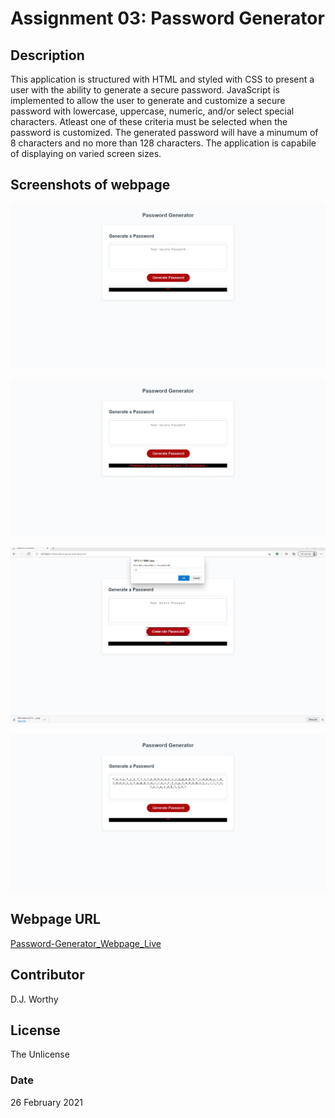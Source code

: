 # Assignment 03:  Password Generator

## Description
This application is structured with HTML and styled with CSS to present a user with the ability to generate a secure password.  JavaScript is implemented to allow the user to generate and customize a secure password with lowercase, uppercase, numeric, and/or select special characters.  Atleast one of these criteria must be selected when the password is customized.  The generated password will have a minumum of 8 characters and no more than 128 characters.  The application is capabile of displaying on varied screen sizes.   

## Screenshots of webpage

![Initial Start Screen](./assets/images/password_gen_start.jpeg)

![Dialog to user for incorrect input](./assets/images/password_gen_incorrect_user_input.jpeg)

![User input prompt](./assets/images/password_gen_user_input.png)

![Generating new password](./assets/images/password_gen_75_characters.jpeg)

## Webpage URL

[Password-Generator_Webpage_Live](https://djavanw.github.io/password_generator/)

## Contributor
D.J. Worthy

## License
The Unlicense

### Date
26 February 2021

